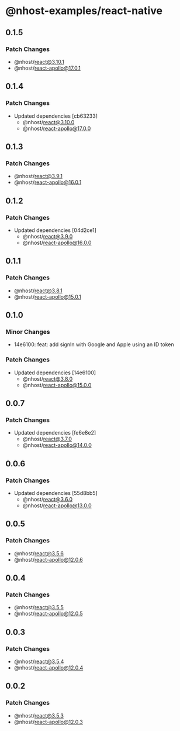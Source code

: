 # @nhost-examples/react-native

## 0.1.5

### Patch Changes

- @nhost/react@3.10.1
- @nhost/react-apollo@17.0.1

## 0.1.4

### Patch Changes

- Updated dependencies [cb63233]
  - @nhost/react@3.10.0
  - @nhost/react-apollo@17.0.0

## 0.1.3

### Patch Changes

- @nhost/react@3.9.1
- @nhost/react-apollo@16.0.1

## 0.1.2

### Patch Changes

- Updated dependencies [04d2ce1]
  - @nhost/react@3.9.0
  - @nhost/react-apollo@16.0.0

## 0.1.1

### Patch Changes

- @nhost/react@3.8.1
- @nhost/react-apollo@15.0.1

## 0.1.0

### Minor Changes

- 14e6100: feat: add signIn with Google and Apple using an ID token

### Patch Changes

- Updated dependencies [14e6100]
  - @nhost/react@3.8.0
  - @nhost/react-apollo@15.0.0

## 0.0.7

### Patch Changes

- Updated dependencies [fe6e8e2]
  - @nhost/react@3.7.0
  - @nhost/react-apollo@14.0.0

## 0.0.6

### Patch Changes

- Updated dependencies [55d8bb5]
  - @nhost/react@3.6.0
  - @nhost/react-apollo@13.0.0

## 0.0.5

### Patch Changes

- @nhost/react@3.5.6
- @nhost/react-apollo@12.0.6

## 0.0.4

### Patch Changes

- @nhost/react@3.5.5
- @nhost/react-apollo@12.0.5

## 0.0.3

### Patch Changes

- @nhost/react@3.5.4
- @nhost/react-apollo@12.0.4

## 0.0.2

### Patch Changes

- @nhost/react@3.5.3
- @nhost/react-apollo@12.0.3

